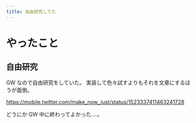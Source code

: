 ```yaml
---
title: 自由研究してた
---
```


# やったこと

## 自由研究

GW なので自由研究をしていた。
実装して色々試すよりもそれを文章にするほうが面倒。

<https://mobile.twitter.com/make_now_just/status/1523337411463241728>

どうにか GW 中に終わってよかった‥‥。
